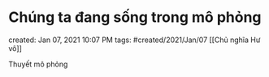 ---
---

# Chúng ta đang sống trong mô phỏng

created: Jan 07, 2021 10:07 PM
tags: #created/2021/Jan/07
[[Chủ nghĩa Hư vô]]

Thuyết mô phỏng